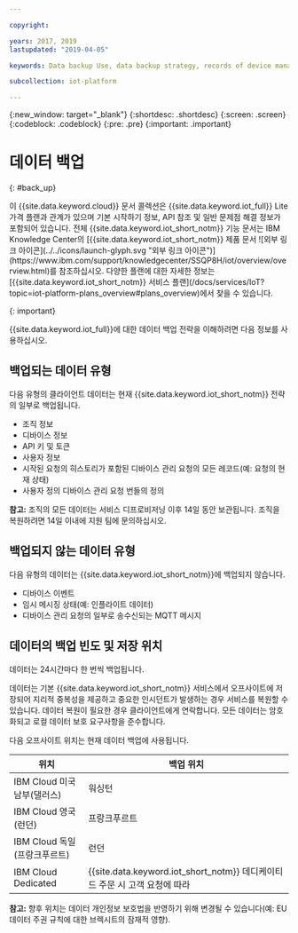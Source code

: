 ```yaml
---

copyright:

years: 2017, 2019
lastupdated: "2019-04-05"

keywords: Data backup Use, data backup strategy, records of device management requests

subcollection: iot-platform

---
```


{:new_window: target="\_blank"}
{:shortdesc: .shortdesc}
{:screen: .screen}
{:codeblock: .codeblock}
{:pre: .pre}
{:important: .important}



# 데이터 백업
{: #back_up}

<p>이 {{site.data.keyword.cloud}} 문서 콜렉션은 {{site.data.keyword.iot_full}} Lite 가격 플랜과 관계가 있으며 기본 시작하기 정보, API 참조 및 일반 문제점 해결 정보가 포함되어 있습니다.
전체 {{site.data.keyword.iot_short_notm}} 기능 문서는 IBM Knowledge Center의 [{{site.data.keyword.iot_short_notm}} 제품 문서 ![외부 링크 아이콘](../../icons/launch-glyph.svg "외부 링크 아이콘")](https://www.ibm.com/support/knowledgecenter/SSQP8H/iot/overview/overview.html)를 참조하십시오. 다양한 플랜에 대한 자세한 정보는 [{{site.data.keyword.iot_short_notm}} 서비스 플랜](/docs/services/IoT?topic=iot-platform-plans_overview#plans_overview)에서 찾을 수 있습니다.
</p>
{: important}

{{site.data.keyword.iot_full}}에 대한 데이터 백업 전략을 이해하려면 다음 정보를 사용하십시오.

## 백업되는 데이터 유형

다음 유형의 클라이언트 데이터는 현재 {{site.data.keyword.iot_short_notm}} 전략의 일부로 백업됩니다.

- 조직 정보
- 디바이스 정보
- API 키 및 토큰
- 사용자 정보
- 시작된 요청의 히스토리가 포함된 디바이스 관리 요청의 모든 레코드(예: 요청의 현재 상태)
- 사용자 정의 디바이스 관리 요청 번들의 정의

**참고:** 조직의 모든 데이터는 서비스 디프로비저닝 이후 14일 동안 보관됩니다. 조직을 복원하려면 14일 이내에 지원 팀에 문의하십시오.

## 백업되지 않는 데이터 유형

다음 유형의 데이터는 {{site.data.keyword.iot_short_notm}}에 백업되지 않습니다.

- 디바이스 이벤트
- 임시 메시징 상태(예: 인플라이트 데이터)
- 디바이스 관리 요청의 일부로 송수신되는 MQTT 메시지
<!-- - Analytics rules and alert configuration -->

## 데이터의 백업 빈도 및 저장 위치

데이터는 24시간마다 한 번씩 백업됩니다.

데이터는 기본 {{site.data.keyword.iot_short_notm}} 서비스에서 오프사이트에 저장되어 지리적 중복성을 제공하고 중요한 인시던트가 발생하는 경우 서비스를 복원할 수 있습니다. 데이터 복원이 필요한 경우 클라이언트에게 연락합니다. 모든 데이터는 암호화되고 로컬 데이터 보호 요구사항을 준수합니다.

다음 오프사이트 위치는 현재 데이터 백업에 사용됩니다.

 위치                   |백업 위치                      
------------- | -------------
IBM Cloud 미국 남부(댈러스)|워싱턴
IBM Cloud 영국(런던) |프랑크푸르트
IBM Cloud 독일(프랑크푸르트) |런던
IBM Cloud Dedicated |{{site.data.keyword.iot_short_notm}} 데디케이티드 주문 시 고객 요청에 따라

**참고:** 향후 위치는 데이터 개인정보 보호법을 반영하기 위해 변경될 수 있습니다(예: EU 데이터 주권 규칙에 대한 브렉시트의 잠재적 영향).
